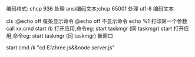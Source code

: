 编码格式: chcp 936 处理 ansi编码文本;chcp 65001 处理 utf-8 编码文本

cls
:@echo off  每条显示命令
@echo off 不显示命令
echo  %1    打印第一个参数
call xx.cmd
start /b  打开应用,命令eg: start taskmgr (同 taskmgr)
start 打开应用,命令eg: start taskmgr (同 taskmgr)  新窗口

start cmd /k "cd E:\three.js&&node server.js"

